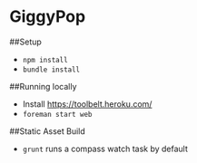 # GiggyPop

##Setup
* ```npm install```
* ```bundle install```

##Running locally
* Install https://toolbelt.heroku.com/
* ```foreman start web```

##Static Asset Build
* ```grunt``` runs a compass watch task by default
